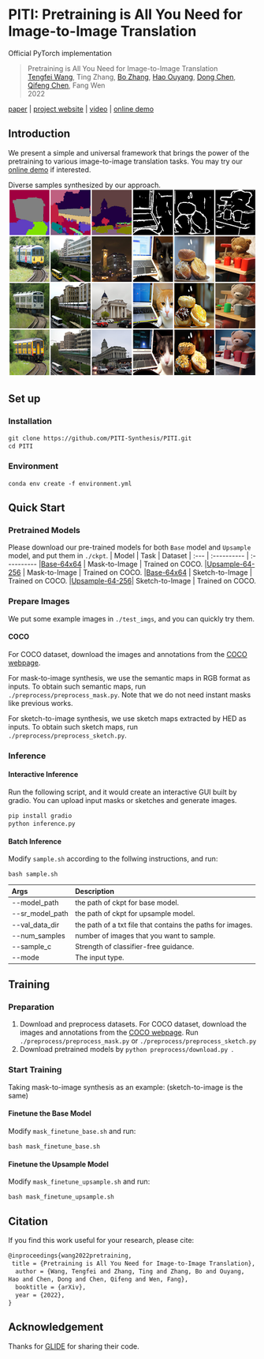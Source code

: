 # PITI: Pretraining is All You Need for Image-to-Image Translation 
Official PyTorch implementation  
> Pretraining is All You Need for Image-to-Image Translation    
> [Tengfei Wang](https://tengfei-wang.github.io/), Ting Zhang, [Bo Zhang](https://bo-zhang.me/), [Hao Ouyang](https://ken-ouyang.github.io/), [Dong Chen](http://www.dongchen.pro/), [Qifeng Chen](https://cqf.io/), Fang Wen    
> 2022
    

[paper](https://arxiv.org/abs/2205.12952) | [project website](https://tengfei-wang.github.io/PITI/index.html) | [video]() | [online demo](https://huggingface.co/spaces/tfwang/PITI-Synthesis)

## Introduction
We present a simple and universal framework that brings the power of the pretraining to various
image-to-image translation tasks.  You may try our [online demo](https://huggingface.co/spaces/tfwang/PITI-Synthesis) if interested. 

Diverse samples synthesized by our approach.   
<img src="figure/diverse.jpg" height="380px"/>   


## Set up
### Installation
```
git clone https://github.com/PITI-Synthesis/PITI.git
cd PITI
```

### Environment
```
conda env create -f environment.yml
```

## Quick Start
### Pretrained Models
Please download our pre-trained models for both ```Base``` model and ```Upsample``` model, and put them in ```./ckpt```.
| Model | Task  | Dataset
| :--- | :----------  | :----------
|[Base-64x64](https://hkustconnect-my.sharepoint.com/:u:/g/personal/tfwang_connect_ust_hk/EVslpwvzHJxFviyd3bw6KSEBWQ9B9Oqd5xUlemo4BNcHpQ?e=F5450q)  | Mask-to-Image | Trained on COCO.
|[Upsample-64-256](https://hkustconnect-my.sharepoint.com/:u:/g/personal/tfwang_connect_ust_hk/ERPFM88nCR5Gna_i81cB_X4BgMyvkVE3uMX7R_w-LcSAEQ?e=EmL4fs) | Mask-to-Image | Trained on COCO.
|[Base-64x64](https://hkustconnect-my.sharepoint.com/:u:/g/personal/tfwang_connect_ust_hk/EQsQdJGrxaJDsDYFycIRTO4BNHdEOqZmO_QHSZVV23n5-g?e=I7FSlU) | Sketch-to-Image | Trained on COCO.
|[Upsample-64-256](https://hkustconnect-my.sharepoint.com/:u:/g/personal/tfwang_connect_ust_hk/Ec5DDBQkILpMm5lO0UeytzIBCteefJ_izY9izg7IEHAM8Q?e=6IL7Og)| Sketch-to-Image  | Trained on COCO.

### Prepare Images
We put some example images in `./test_imgs`, and you can quickly try them.  
#### COCO
For COCO dataset, download the images and annotations from the [COCO webpage](https://cocodataset.org/#home).

For mask-to-image synthesis, we use the semantic maps in RGB format as inputs. To obtain such semantic maps, run ```./preprocess/preprocess_mask.py```.  Note that we do not need instant masks like previous works.

For sketch-to-image synthesis, we use sketch maps extracted by HED as inputs. To obtain such sketch maps, run ```./preprocess/preprocess_sketch.py```.


### Inference
#### Interactive Inference
Run the following script, and it would create an interactive GUI built by gradio. You can upload input masks or sketches and generate images.   
```
pip install gradio
python inference.py
```

#### Batch Inference
Modify `sample.sh` according to the follwing instructions, and run:   
```
bash sample.sh
```
| Args | Description
| :--- | :----------
| --model_path | the path of ckpt for base model.
| --sr_model_path | the path of ckpt for upsample model.
| --val_data_dir | the path of a txt file that contains the paths for images.
| --num_samples | number of images that you want to sample.
| --sample_c | Strength of classifier-free guidance.
| --mode | The input type.

## Training
### Preparation
1. Download and preprocess datasets. For COCO dataset, download the images and annotations from the [COCO webpage](https://cocodataset.org/#home). Run ```./preprocess/preprocess_mask.py``` or ```./preprocess/preprocess_sketch.py```    
2. Download pretrained models by ```python preprocess/download.py ```.

### Start Training
Taking mask-to-image synthesis as an example: (sketch-to-image is the same)
#### Finetune the Base Model
Modify  `mask_finetune_base.sh`  and run:
```
bash mask_finetune_base.sh
```
#### Finetune the Upsample Model
Modify  `mask_finetune_upsample.sh`  and run:
```
bash mask_finetune_upsample.sh
```
## Citation
If you find this work useful for your research, please cite:

``` 
@inproceedings{wang2022pretraining,
 title = {Pretraining is All You Need for Image-to-Image Translation},
  author = {Wang, Tengfei and Zhang, Ting and Zhang, Bo and Ouyang, Hao and Chen, Dong and Chen, Qifeng and Wen, Fang},
  booktitle = {arXiv},
  year = {2022},
}
```

## Acknowledgement
Thanks for [GLIDE](https://github.com/openai/glide-text2im) for sharing their code.
